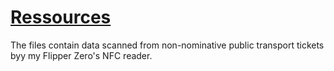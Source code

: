# [Ressources](https://github.com/DarkKooky/public-transport-ticket-cracking/tree/main/resources)
The files contain data scanned from non-nominative public transport tickets byy my Flipper Zero's NFC reader.

